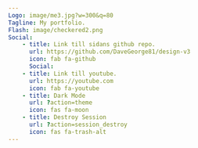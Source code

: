 ```yaml
---
Logo: image/me3.jpg?w=300&q=80
Tagline: My portfolio.
Flash: image/checkered2.png
Social:
    - title: Link till sidans github repo.
      url: https://github.com/DaveGeorge81/design-v3
      icon: fab fa-github
      Social:
    - title: Link till youtube.
      url: https://youtube.com
      icon: fab fa-youtube
    - title: Dark Mode
      url: ?action=theme
      icon: fas fa-moon
    - title: Destroy Session
      url: ?action=session_destroy
      icon: fas fa-trash-alt
---
```

